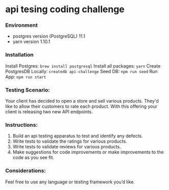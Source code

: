 # api tesing coding challenge

### Environment
- postgres version (PostgreSQL) 11.1
- yarn version 1.10.1

### Installation
Install Postgres: 
`brew install postgresql`
Install all packages: 
`yarn`
Create PostgresDB Locally: 
`createdb api-challenge`
Seed DB: 
`npm run seed`
Run App: 
`npm run start`

### Testing Scenario: 

Your client has decided to open a store and sell various products. They'd like to allow their customers to rate each product. With this offering your client is releasing two new API endpoints.  

### Instructions: 

1. Build an api testing apparatus to test and identify any defects.
2. Write tests to validate the ratings for various products. 
3. Write tests to validate reviews for various products.
4. Make suggestions for code improvements or make improvements to the code as you see fit. 

### Considerations: 
Feel free to use any language or testing framework you’d like.
